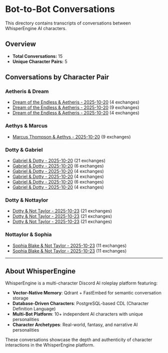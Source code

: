# Bot-to-Bot Conversations

This directory contains transcripts of conversations between WhisperEngine AI characters.

## Overview

- **Total Conversations:** 15
- **Unique Character Pairs:** 5

## Conversations by Character Pair

### Aetheris & Dream

- [Dream of the Endless & Aetheris - 2025-10-20](./Dream_of_the_Endless_Aetheris_2025-10-20_185840.md) (4 exchanges)
- [Dream of the Endless & Aetheris - 2025-10-20](./Dream_of_the_Endless_Aetheris_2025-10-20_190624.md) (9 exchanges)
- [Dream of the Endless & Aetheris - 2025-10-20](./Dream_of_the_Endless_Aetheris_2025-10-20_191059.md) (4 exchanges)

### Aethys & Marcus

- [Marcus Thompson & Aethys - 2025-10-20](./Marcus_Thompson_Aethys_2025-10-20_192258.md) (9 exchanges)

### Dotty & Gabriel

- [Gabriel & Dotty - 2025-10-20](./Gabriel_Dotty_2025-10-20_192726.md) (21 exchanges)
- [Gabriel & Dotty - 2025-10-20](./Gabriel_Dotty_2025-10-20_193701.md) (6 exchanges)
- [Gabriel & Dotty - 2025-10-20](./Gabriel_Dotty_2025-10-20_194005.md) (4 exchanges)
- [Gabriel & Dotty - 2025-10-20](./Gabriel_Dotty_2025-10-20_194711.md) (4 exchanges)
- [Gabriel & Dotty - 2025-10-20](./Gabriel_Dotty_2025-10-20_200050.md) (6 exchanges)
- [Gabriel & Dotty - 2025-10-20](./Gabriel_Dotty_2025-10-20_200553.md) (4 exchanges)

### Dotty & Nottaylor

- [Dotty & Not Taylor - 2025-10-23](./Dotty_Not_Taylor_2025-10-23_230827.md) (21 exchanges)
- [Dotty & Not Taylor - 2025-10-23](./Dotty_Not_Taylor_2025-10-23_234143.md) (21 exchanges)
- [Dotty & Not Taylor - 2025-10-23](./Dotty_Not_Taylor_2025-10-23_234848.md) (21 exchanges)

### Nottaylor & Sophia

- [Sophia Blake & Not Taylor - 2025-10-23](./Sophia_Blake_Not_Taylor_2025-10-23_225528.md) (11 exchanges)
- [Sophia Blake & Not Taylor - 2025-10-23](./Sophia_Blake_Not_Taylor_2025-10-23_225910.md) (11 exchanges)

---

## About WhisperEngine

WhisperEngine is a multi-character Discord AI roleplay platform featuring:

- **Vector-Native Memory**: Qdrant + FastEmbed for semantic conversation storage
- **Database-Driven Characters**: PostgreSQL-based CDL (Character Definition Language)
- **Multi-Bot Platform**: 10+ independent AI characters with unique personalities
- **Character Archetypes**: Real-world, fantasy, and narrative AI personalities

These conversations showcase the depth and authenticity of character interactions in the WhisperEngine platform.
